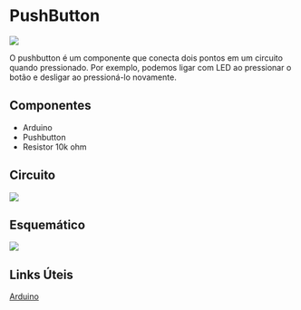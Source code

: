 # PushButton

![](https://www.google.com/url?sa=i&rct=j&q=&esrc=s&source=images&cd=&ved=2ahUKEwilqJ2v9N_jAhVjDrkGHbv4C3cQjRx6BAgBEAU&url=https%3A%2F%2Fwww.eletrogate.com%2Fpush-button-chave-tactil-6x6x6mm&psig=AOvVaw3TrcqJN1ltyjAJJzWfMsLL&ust=1564688315660989)

O pushbutton é um componente que conecta dois pontos em um circuito quando pressionado. Por exemplo, podemos ligar com LED ao pressionar o botão e desligar ao pressioná-lo novamente.

## Componentes
- Arduino
- Pushbutton
- Resistor 10k ohm

## Circuito
![](https://www.arduino.cc/en/uploads/Tutorial/button.png)

## Esquemático
![](https://www.arduino.cc/en/uploads/Tutorial/button_sch.png)

## Links Úteis
[Arduino](https://www.arduino.cc/en/Tutorial/Debounce)
